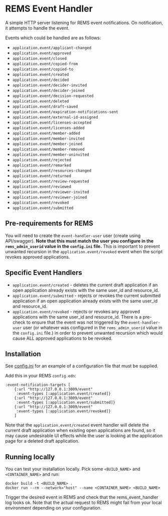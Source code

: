 # REMS Event Handler

A simple HTTP server listening for REMS event notifications. On notification, it attempts to handle the event.

Events which could be handled are as follows:

- `application.event/applicant-changed`
- `application.event/approved`
- `application.event/closed`
- `application.event/copied-from`
- `application.event/copied-to`
- `application.event/created`
- `application.event/decided`
- `application.event/decider-invited`
- `application.event/decider-joined`
- `application.event/decision-requested`
- `application.event/deleted`
- `application.event/draft-saved`
- `application.event/expiration-notifications-sent`
- `application.event/external-id-assigned`
- `application.event/licenses-accepted`
- `application.event/licenses-added`
- `application.event/member-added`
- `application.event/member-invited`
- `application.event/member-joined`
- `application.event/member-removed`
- `application.event/member-uninvited`
- `application.event/rejected`
- `application.event/remarked`
- `application.event/resources-changed`
- `application.event/returned`
- `application.event/review-requested`
- `application.event/reviewed`
- `application.event/reviewer-invited`
- `application.event/reviewer-joined`
- `application.event/revoked`
- `application.event/submitted`

## Pre-requirements for REMS

You will need to create the `event-handler-user` user (create using API/swagger). **Note that this must match the user
you configure in the `rems_admin_userid` value in the `config.ini` file.** This is important to prevent unwanted
recursion in the `application.event/revoked` event when the script revokes approved applications.

## Specific Event Handlers

- `application.event/created` - deletes the current draft application if an open application already exists with the
  same user_id and resource_id.
- `application.event/submitted` - rejects or revokes the current submitted application if an open application already
  exists with the same user_id and resource_id.
- `application.event/revoked` - rejects or revokes any approved applications with the same user_id and resource_id.
  There is a pre-check to ensure that the event was not triggered by the `event-handler-user` user (or whatever was
  configured in the `rems_admin_userid` value in the `config.ini` file.) in order to prevent unwanted recursion which
  would cause ALL approved applications to be revoked.

## Installation

See [config.ini](config.ini) for an example of a configuration file that must be supplied.

Add this in your REMS `config.edn`:

```
:event-notification-targets [
    {:url "http://127.0.0.1:3009/event"
     :event-types [:application.event/created]}
    {:url "http://127.0.0.1:3009/event"
     :event-types [:application.event/submitted]}
    {:url "http://127.0.0.1:3009/event"
     :event-types [:application.event/revoked]}
    ]
```

Note that the `application.event/created` event handler will delete the current draft application when existing open
applications are found, so it may cause undesirable UI effects while the user is looking at the application page for a
deleted draft application.

## Running locally

You can test your installation locally. Pick some `<BUILD_NAME>` and `<CONTAINER_NAME>` and run:

```
docker build -t <BUILD_NAME> .
docker run --rm --network="host" --name <CONTAINER_NAME> <BUILD_NAME>
```

Trigger the desired event in REMS and check that the rems_event_handler log looks ok. Note that the actual request to
REMS might fail from your local environment depending on your configuration. 
